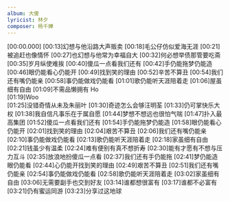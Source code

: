 ```yaml
---
album: 大傻
lyricist: 林夕
composer: 杨千嬅
---
```


[00:00.000]
[00:13]幻想与他沿路大声贩卖
[00:18]毛公仔仿似爱海无涯
[00:21]被追赶也像情怀
[00:27]也幻想与他常为幸福自大
[00:32]何必想举债那管要吃斋
[00:35]岁月纵使难挨
[00:40]傻瓜一点看我们还有
[00:42]手仍能拖梦仍能造
[00:46]眼仍能看心仍能开
[00:49]找到笑的理由
[00:52]辛苦不算丑
[00:54]我们还有嘴仍能亲
[00:58]事仍能做戏仍能看
[01:01]歌仍能听天涯陪着走
[01:06]屋虽细有自由
[01:09]不需品懒拥有 Ho  
[01:19]Woo  
[01:25]没错奇情从未及朱丽叶
[01:30]奇迹怎么会够汪明荃
[01:33]仍可掌快乐大权
[01:38]我自信凡事乐在于属自愿
[01:44]梦想不想远也很怕气喘
[01:47]扑入最高集团
[01:52]傻瓜一点看我们还有
[01:54]手仍能拖梦仍能造
[01:58]眼仍能看心仍能开
[02:01]找到笑的理由
[02:04]艰苦不算丑
[02:06]我们还有嘴仍能亲
[02:10]事仍能做戏仍能看
[02:13]歌仍能听天涯陪着走
[02:18]家虽细有自由
[02:21]钱虽少有温柔
[02:24]难有便别有真不想折寿
[02:30]能有才愿有不想与压力互斗
[02:35]放浪地扮傻瓜一点看
[02:37]我们还有手仍能拖
[02:41]梦仍能造眼仍能看
[02:44]心仍能开找到笑的理由
[02:49]艰苦不算丑
[02:51]我们还有嘴仍能亲
[02:54]事仍能做戏仍能看
[02:58]歌仍能听天涯陪着走
[03:02]家虽细有自由
[03:06]无需要副手也交到好友
[03:14]谁都想很富有
[03:17]谁都不必富有
[03:21]仍有蜜运同游
[03:23]分享过这地球
